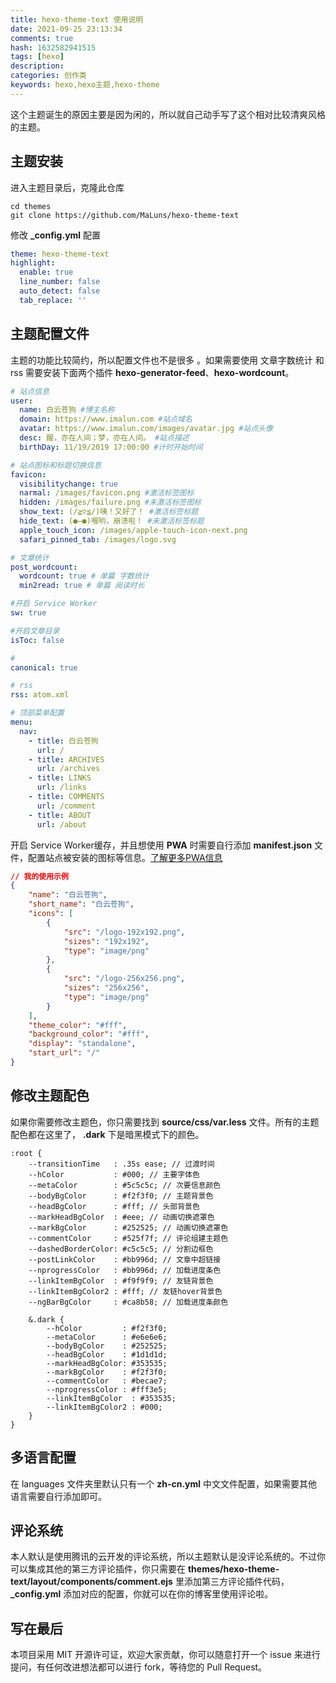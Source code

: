 ```yaml
---
title: hexo-theme-text 使用说明
date: 2021-09-25 23:13:34
comments: true
hash: 1632582941515
tags: [hexo]
description: 
categories: 创作类
keywords: hexo,hexo主题,hexo-theme
---
```


这个主题诞生的原因主要是因为闲的，所以就自己动手写了这个相对比较清爽风格的主题。

<!--more -->

## 主题安装

进入主题目录后，克隆此仓库

``` git
cd themes
git clone https://github.com/MaLuns/hexo-theme-text
```

修改 **_config.yml** 配置
``` yml
theme: hexo-theme-text
highlight:
  enable: true
  line_number: false
  auto_detect: false
  tab_replace: ''
```

## 主题配置文件
主题的功能比较简约，所以配置文件也不是很多 。如果需要使用 文章字数统计 和 rss 需要安装下面两个插件 **hexo-generator-feed**、**hexo-wordcount**。

``` yml
# 站点信息 
user:
  name: 白云苍狗 #博主名称
  domain: https://www.imalun.com #站点域名
  avatar: https://www.imalun.com/images/avatar.jpg #站点头像
  desc: 醒，亦在人间；梦，亦在人间。 #站点描述
  birthDay: 11/19/2019 17:00:00 #计时开始时间

# 站点图标和标题切换信息
favicon:
  visibilitychange: true
  narmal: /images/favicon.png #激活标签图标
  hidden: /images/failure.png #未激活标签图标
  show_text: (/≧▽≦/)咦！又好了！ #激活标签标题
  hide_text: (●—●)喔哟，崩溃啦！ #未激活标签标题
  apple_touch_icon: /images/apple-touch-icon-next.png
  safari_pinned_tab: /images/logo.svg

# 文章统计
post_wordcount:
  wordcount: true # 单篇 字数统计
  min2read: true # 单篇 阅读时长

#开启 Service Worker 
sw: true

#开启文章目录
isToc: false

#
canonical: true

# rss
rss: atom.xml

# 顶部菜单配置
menu:
  nav:
    - title: 白云苍狗
      url: /
    - title: ARCHIVES
      url: /archives
    - title: LINKS
      url: /links
    - title: COMMENTS
      url: /comment
    - title: ABOUT
      url: /about

```
开启 Service Worker缓存，并且想使用 **PWA** 时需要自行添加 **manifest.json** 文件，配置站点被安装的图标等信息。[了解更多PWA信息](https://developer.mozilla.org/zh-CN/docs/Web/Progressive_web_apps)
``` json
// 我的使用示例
{
    "name": "白云苍狗",
    "short_name": "白云苍狗",
    "icons": [
        {
            "src": "/logo-192x192.png",
            "sizes": "192x192",
            "type": "image/png"
        },
        {
            "src": "/logo-256x256.png",
            "sizes": "256x256",
            "type": "image/png"
        }
    ],
    "theme_color": "#fff",
    "background_color": "#fff",
    "display": "standalone",
    "start_url": "/"
}
```


## 修改主题配色
如果你需要修改主题色，你只需要找到 **source/css/var.less** 文件。所有的主题配色都在这里了， **.dark** 下是暗黑模式下的颜色。
```less
:root {
    --transitionTime   : .35s ease; // 过渡时间
    --hColor           : #000; // 主要字体色
    --metaColor        : #5c5c5c; // 次要信息颜色
    --bodyBgColor      : #f2f3f0; // 主题背景色
    --headBgColor      : #fff; // 头部背景色
    --markHeadBgColor  : #eee; // 动画切换遮罩色
    --markBgColor      : #252525; // 动画切换遮罩色
    --commentColor     : #525f7f; // 评论组建主题色
    --dashedBorderColor: #c5c5c5; // 分割边框色
    --postLinkColor    : #bb996d; // 文章中超链接
    --nprogressColor   : #bb996d; // 加载进度条色
    --linkItemBgColor  : #f9f9f9; // 友链背景色
    --linkItemBgColor2 : #fff; // 友链hover背景色
    --ngBarBgColor     : #ca8b58; // 加载进度条颜色

    &.dark {
        --hColor         : #f2f3f0;
        --metaColor      : #e6e6e6;
        --bodyBgColor    : #252525;
        --headBgColor    : #1d1d1d;
        --markHeadBgColor: #353535;
        --markBgColor    : #f2f3f0;
        --commentColor   : #becae7; 
        --nprogressColor : #fff3e5;
        --linkItemBgColor  : #353535; 
        --linkItemBgColor2 : #000; 
    }
}
```

## 多语言配置
在 languages 文件夹里默认只有一个 **zh-cn.yml** 中文文件配置，如果需要其他语言需要自行添加即可。

## 评论系统
本人默认是使用腾讯的云开发的评论系统，所以主题默认是没评论系统的。不过你可以集成其他的第三方评论插件，你只需要在 **themes/hexo-theme-text/layout/components/comment.ejs** 里添加第三方评论插件代码，**_config.yml** 添加对应的配置，你就可以在你的博客里使用评论啦。

## 写在最后
本项目采用 MIT 开源许可证，欢迎大家贡献，你可以随意打开一个 issue 来进行提问，有任何改进想法都可以进行 fork，等待您的 Pull Request。